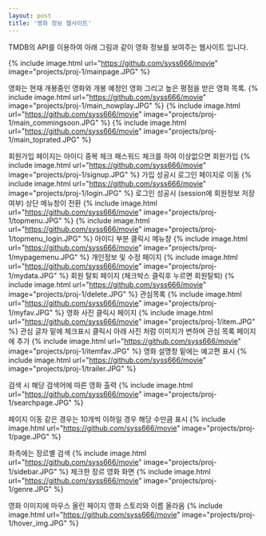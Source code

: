 ```yaml
---
layout: post
title: '영화 정보 웹사이트'
---
```


TMDB의 API를 이용하여 아래 그림과 같이 영화 정보를 보여주는 웹사이트 입니다.

{% include image.html url="https://github.com/syss666/movie" image="projects/proj-1/mainpage.JPG" %}

영화는 현재 개봉중인 영화와 개봉 예정인 영화 그리고 높은 평점을 받은 영화  목록. 
{% include image.html url="https://github.com/syss666/movie" image="projects/proj-1/main_nowplay.JPG" %}
{% include image.html url="https://github.com/syss666/movie" image="projects/proj-1/main_commingsoon.JPG" %}
{% include image.html url="https://github.com/syss666/movie" image="projects/proj-1/main_toprated.JPG" %}

회원가입 페이지는 아이디 중복 체크 패스워드 체크를 하여 이상없으면 회원가입
{% include image.html url="https://github.com/syss666/movie" image="projects/proj-1/signup.JPG" %}
가입 성공시 로그인 페이지로 이동
{% include image.html url="https://github.com/syss666/movie" image="projects/proj-1/login.JPG" %}
로그인 성공시 (session에 회원정보 저장여부) 상단 메뉴창이 전환
{% include image.html url="https://github.com/syss666/movie" image="projects/proj-1/topmenu.JPG" %}
{% include image.html url="https://github.com/syss666/movie" image="projects/proj-1/topmenu_login.JPG" %}
아이디 부분 클릭시 메뉴창
{% include image.html url="https://github.com/syss666/movie" image="projects/proj-1/mypagemenu.JPG" %}
개인정보 및 수정 페이지
{% include image.html url="https://github.com/syss666/movie" image="projects/proj-1/mydata.JPG" %}
회원 탈퇴 페이지 (체크박스 클릭후 누르면 회원탈퇴)
{% include image.html url="https://github.com/syss666/movie" image="projects/proj-1/delete.JPG" %}
관심목록
{% include image.html url="https://github.com/syss666/movie" image="projects/proj-1/myfav.JPG" %}
영화 사진 클릭시 페이지
{% include image.html url="https://github.com/syss666/movie" image="projects/proj-1/item.JPG" %}
관심 글자 밑에 체크표시 클릭시 아래 사진 처럼 이미지가 변하며 관심 목록 페이지에 추가
{% include image.html url="https://github.com/syss666/movie" image="projects/proj-1/itemfav.JPG" %}
영화 설명창 밑에는 예고편 표시
{% include image.html url="https://github.com/syss666/movie" image="projects/proj-1/trailer.JPG" %}

검색 시 해당 검색어에 따른 영화 출력
{% include image.html url="https://github.com/syss666/movie" image="projects/proj-1/searchpage.JPG" %}

페이지 이동 같은 경우는 10개씩 이하일 경우 해당 수만큼 표시 
{% include image.html url="https://github.com/syss666/movie" image="projects/proj-1/page.JPG" %}

좌측에는 장르별 검색 
{% include image.html url="https://github.com/syss666/movie" image="projects/proj-1/sidebar.JPG" %}
체크한 장르 영화 화면
{% include image.html url="https://github.com/syss666/movie" image="projects/proj-1/genre.JPG" %}

영화 이미지에 마우스 올린 페이지
영화 스토리와 이름 올라옴
{% include image.html url="https://github.com/syss666/movie" image="projects/proj-1/hover_img.JPG" %}
